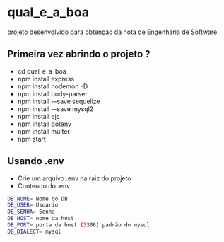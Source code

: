# qual_e_a_boa
projeto desenvolvido para obtenção da nota de Engenharia de Software

## Primeira vez abrindo o projeto ?
* cd qual_e_a_boa
* npm install express
* npm install nodemon -D
* npm install body-parser
* npm install --save sequelize
* npm install --save mysql2
* npm install ejs
* npm install dotenv
* npm install multer
* npm start

## Usando .env
* Crie um arquivo .env na raiz do projeto
* Conteudo do .env
```bash
DB_NOME= Nome do DB 
DB_USER= Usuario
DB_SENHA= Senha
DB_HOST= nome da host
DB_PORT= porta da host (3306) padrão do mysql
DB_DIALECT= mysql
```
